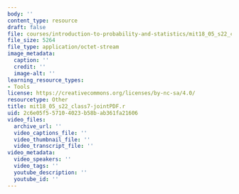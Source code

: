 ```yaml
---
body: ''
content_type: resource
draft: false
file: courses/introduction-to-probability-and-statistics/mit18_05_s22_class7-jointpdf.r
file_size: 5264
file_type: application/octet-stream
image_metadata:
  caption: ''
  credit: ''
  image-alt: ''
learning_resource_types:
- Tools
license: https://creativecommons.org/licenses/by-nc-sa/4.0/
resourcetype: Other
title: mit18_05_s22_class7-jointPDF.r
uid: 2c6e05f5-5710-4023-b58b-ab361fa21606
video_files:
  archive_url: ''
  video_captions_file: ''
  video_thumbnail_file: ''
  video_transcript_file: ''
video_metadata:
  video_speakers: ''
  video_tags: ''
  youtube_description: ''
  youtube_id: ''
---
```

